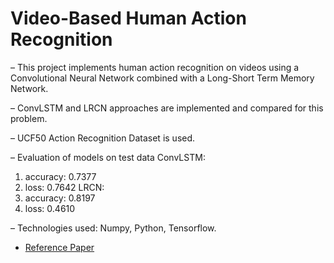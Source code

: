 # Video-Based Human Action Recognition

– This project implements human action recognition on videos using a
Convolutional Neural Network combined with a Long-Short Term
Memory Network.

– ConvLSTM and LRCN approaches are implemented and compared for
this problem.

– UCF50 Action Recognition Dataset is used.

– Evaluation of models on test data
ConvLSTM:
1) accuracy: 0.7377
2) loss: 0.7642
LRCN:
1) accuracy: 0.8197
2) loss: 0.4610

– Technologies used: Numpy, Python, Tensorflow.

- [Reference Paper](https://ieeexplore.ieee.org/stamp/stamp.jsp?arnumber=9065078)

